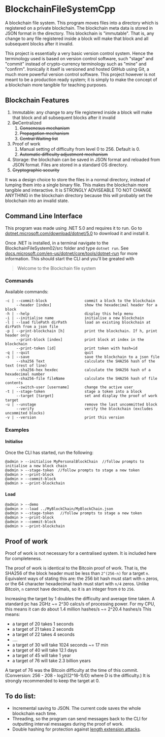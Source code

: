 # BlockchainFileSystemCpp

A blockchain file system. This program moves files into a directory which is registered on a private blockchain.
The blockchain meta data is stored in JSON format in the directory.
This blockchain is "immutable". 
That is, any change to any file registered inside a block will make that block and all subsequent blocks after it invalid.

This project is essentially a very basic version control system.
Hence the terminology used is based on version control software, such "stage" and "commit" instead of crypto-currency terminology such as "mine" and  "confirm". 
Ironically it itself is versioned and hosted GitHub using Git, a much more powerful version control software. 
This project however is not meant to be a production ready system; it is simply to make the concept of a blockchain more tangible for teaching purposes.

## Blockchain Features

1. Immutable: any change to any file registered inside a block will make that block and all subsequent blocks after it invalid
2. <s>De</s>Centralized
	1. <s>Consenesus mechanism </s>
	2. <s>Propagation mechanism </s>
	2. <s>Central Waiting list </s>
3. Proof of work
	1. Manual setting of difficulty from level 0 to 256. Default is 0.
	2. <s> Automatic difficulty adjustment mechanism </s>
4. Storage: the blockchain can be saved in JSON format and reloaded from JSON format. Files are stored in a standard OS directory.
5. <s>Cryptographic security </s>

It was a design choice to store the files in a normal directory, instead of lumping them into a single binary file.
This makes the blockchain more tangible and interactive.
It is STRONGLY ADVISEABLE TO NOT CHANGE ANYTHING in the blockchain directory because this will probably set the blockchain into an invalid state.

## Command Line Interface

This program was made using .NET 5.0 and requires it to run.
Go to [dotnet.microsoft.com/download/dotnet/5.0](https://dotnet.microsoft.com/download/dotnet/5.0)
to download it and install it.

Once .NET is installed, in a terminal navigate to the BlockchainFileSystem02/src folder and type ```dotnet run```.
See [docs.microsoft.com/en-us/dotnet/core/tools/dotnet-run](https://docs.microsoft.com/en-us/dotnet/core/tools/dotnet-run) for more information.
This should start the CLI and you'll be greated with 
> Welcome to the Blockchain file system

### Commands
Available commands:
```
-c | --commit-block                 commit a block to the blockchain
     --header [index]               show the hexadecimal header for a block
-h | --help                         display this help menu
-i | --initialise name              initialise a new blockchain
-l | --load filePath dirPath        load an existing blockchain at dirPath from a json file
-p | --print-blockchain [h]         print the blockchain. If h, print header only
     --print-block [index]          print block at index in the blockchain
     --print-token [id]             print token with hash=id
-q | --quit                         quit
-s | --save                         save the blockchain to a json file
     --sha256 Text                  calculate the SHA256 hash of the text (rest of line)
     --sha256-hex hexdec            calculate the SHA256 hash of a hexadecimal number
     --sha256-file fileName         calculate the SHA256 hash of file contents
     --switch-user [username]       change the active user
-t | --stage-token                  stage a token into a block
     --target [target]              set and display the proof of work target
-u | --unstage                      remove the last uncommitted block
     --verify                       verify the blockchain (excludes uncommited blocks)
-v | --version                      print this version
 ```
 
 ### Examples
 #### Initialise
 Once the CLI has started, run the following:
 ```
 @admin > --initialise MyPersonalBlockChain  //follow prompts to initialise a new block chain
 @admin > --stage-token  //follow prompts to stage a new token
 @admin > --print-block  
 @admin > --commit-block  
 @admin > --print-blockchain
 ```
 
 #### Load
 ```
@admin > --demo
@admin > --load ../MyBlockChain/MyBlockChain.json
@admin > --stage-token   //follow prompts to stage a new token
@admin > --print-block   
@admin > --commit-block 
@admin > --print-blockchain 
 ```

## Proof of work

Proof of work is not necessary for a centralised system. 
It is included here for completeness.

The proof of work is identical to the Bitcoin proof of work.
That is, the SHA256 of the block header must be less than ```2^(256-n)``` for a target ```n```.
Equivalent ways of stating this are: the 256 bit hash must start with ```n``` zeros, or the 64 character hexadecimal hash must start with ```n/4``` zeros.
Unlike Bitcoin, ```n``` cannot have decimals, so it is an integer from ```0``` to ```256```.

Increasing the target by 1 doubles the difficulty and average time taken.
A standard pc has 2GHz ~= 2^30 calcs/s of processing power.
For my CPU, this means it can do about 1.4 million hashes/s ~= 2^20.4 hashes/s
This means:
* a target of 20 takes 1 seconds
* a target of 21 takes 2 seconds
* a target of 22 takes 4 seconds
*    .... 
* a target of 30  will take 1024 seconds ~= 17 min
* a target of 40 will take 12.1 days
* a target of 45 will take 1 year
* a target of 76 will take 2.3 billion years

A target of 76 was the Bitcoin difficulty at the time of this commit. (Conversion: 256 - 208 - log2((2^16-1)/D) where D is the difficulty.)
It is strongly recommended to keep the target at 0.

## To do list:
- Incremental saving to JSON. The current code saves the whole blockchain each time.
- Threading, so the program can send messages back to the CLI for outputting interval messages during the proof of work.
- Double hashing for protection against [length extension attacks](https://en.wikipedia.org/wiki/Length_extension_attack). 
